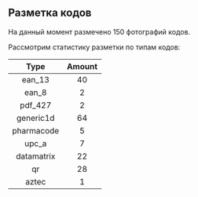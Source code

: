 ## Разметка кодов

На данный момент размечено 150 фотографий кодов.

Рассмотрим статистику разметки по типам кодов:

|    Type    | Amount |
|:----------:|:------:|
|   ean_13   |   40   |
|    ean_8   |    2   |
|   pdf_427  |    2   |
|  generic1d |   64   |
| pharmacode | 5      |
| upc_a      | 7      |
| datamatrix | 22     |
| qr         | 28     |
| aztec      | 1      |
